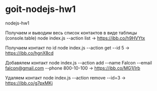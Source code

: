 # goit-nodejs-hw1

nodejs-hw1

Получаем и выводим весь список контактов в виде таблицы (console.table)
node index.js --action list -> https://ibb.co/h9HVYtx

Получаем контакт по id
node index.js --action get --id 5 -> https://ibb.co/hgnX8cd

Добавялем контакт
node index.js --action add --name Falcon --email falcon@gmail.com --phone 800-10-100 -> https://ibb.co/MG1j1rb

Удаляем контакт
node index.js --action remove --id=3 -> https://ibb.co/g7pxMKj
